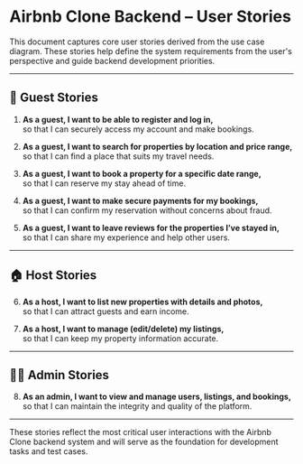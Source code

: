 # Airbnb Clone Backend – User Stories

This document captures core user stories derived from the use case diagram. These stories help define the system requirements from the user's perspective and guide backend development priorities.

---

## 👤 Guest Stories

1. **As a guest, I want to be able to register and log in,**  
   so that I can securely access my account and make bookings.

2. **As a guest, I want to search for properties by location and price range,**  
   so that I can find a place that suits my travel needs.

3. **As a guest, I want to book a property for a specific date range,**  
   so that I can reserve my stay ahead of time.

4. **As a guest, I want to make secure payments for my bookings,**  
   so that I can confirm my reservation without concerns about fraud.

5. **As a guest, I want to leave reviews for the properties I’ve stayed in,**  
   so that I can share my experience and help other users.

---

## 🏠 Host Stories

6. **As a host, I want to list new properties with details and photos,**  
   so that I can attract guests and earn income.

7. **As a host, I want to manage (edit/delete) my listings,**  
   so that I can keep my property information accurate.

---

## 👨‍💼 Admin Stories

8. **As an admin, I want to view and manage users, listings, and bookings,**  
   so that I can maintain the integrity and quality of the platform.

---

These stories reflect the most critical user interactions with the Airbnb Clone backend system and will serve as the foundation for development tasks and test cases.
